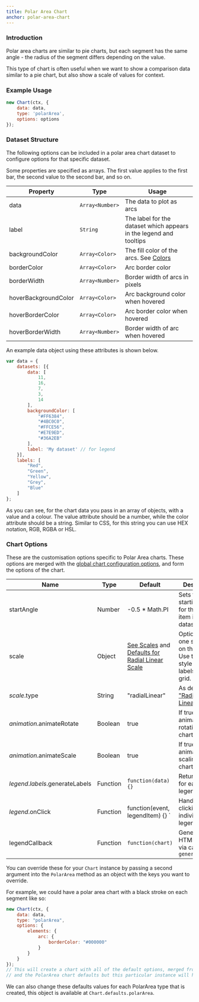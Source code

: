 ```yaml
---
title: Polar Area Chart
anchor: polar-area-chart
---
```

### Introduction
Polar area charts are similar to pie charts, but each segment has the same angle - the radius of the segment differs depending on the value.

This type of chart is often useful when we want to show a comparison data similar to a pie chart, but also show a scale of values for context.

<div class="canvas-holder">
	<canvas width="250" height="125"></canvas>
</div>

### Example Usage

```javascript
new Chart(ctx, {
	data: data,
	type: 'polarArea',
	options: options
});
```

### Dataset Structure

The following options can be included in a polar area chart dataset to configure options for that specific dataset.

Some properties are specified as arrays. The first value applies to the first bar, the second value to the second bar, and so on.

Property | Type | Usage
--- | --- | ---
data | `Array<Number>` | The data to plot as arcs
label | `String` | The label for the dataset which appears in the legend and tooltips
backgroundColor | `Array<Color>` | The fill color of the arcs. See [Colors](#chart-configuration-colors)
borderColor | `Array<Color>` | Arc border color
borderWidth | `Array<Number>` | Border width of arcs in pixels
hoverBackgroundColor | `Array<Color>` | Arc background color when hovered
hoverBorderColor | `Array<Color>` | Arc border color when hovered
hoverBorderWidth | `Array<Number>` | Border width of arc when hovered

An example data object using these attributes is shown below.

```javascript
var data = {
	datasets: [{
		data: [
			11,
			16,
			7,
			3,
			14
		],
		backgroundColor: [
			"#FF6384",
			"#4BC0C0",
			"#FFCE56",
			"#E7E9ED",
			"#36A2EB"
		],
		label: 'My dataset' // for legend
	}],
	labels: [
		"Red",
		"Green",
		"Yellow",
		"Grey",
		"Blue"
	]
};
```
As you can see, for the chart data you pass in an array of objects, with a value and a colour. The value attribute should be a number, while the color attribute should be a string. Similar to CSS, for this string you can use HEX notation, RGB, RGBA or HSL.

### Chart Options

These are the customisation options specific to Polar Area charts. These options are merged with the [global chart configuration options](#global-chart-configuration), and form the options of the chart.

Name | Type | Default | Description
--- | --- | --- | ---
startAngle | Number | -0.5 * Math.PI | Sets the starting angle for the first item in a dataset
scale | Object | [See Scales](#scales) and [Defaults for Radial Linear Scale](#scales-radial-linear-scale) | Options for the one scale used on the chart. Use this to style the ticks, labels, and grid.
*scale*.type | String |"radialLinear" | As defined in ["Radial Linear"](#scales-radial-linear-scale).
*animation*.animateRotate | Boolean |true | If true, will animate the rotation of the chart.
*animation*.animateScale | Boolean | true | If true, will animate scaling the chart.
*legend*.*labels*.generateLabels | Function | `function(data) {} ` | Returns labels for each the legend
*legend*.onClick | Function | function(event, legendItem) {} ` | Handles clicking an individual legend item
legendCallback | Function | `function(chart) ` | Generates the HTML legend via calls to `generateLegend`

You can override these for your `Chart` instance by passing a second argument into the `PolarArea` method as an object with the keys you want to override.

For example, we could have a polar area chart with a black stroke on each segment like so:

```javascript
new Chart(ctx, {
	data: data,
	type: "polarArea",
	options: {
		elements: {
			arc: {
				borderColor: "#000000"
			}
		}
	}
});
// This will create a chart with all of the default options, merged from the global config,
// and the PolarArea chart defaults but this particular instance will have `elements.arc.borderColor` set to `"#000000"`.
```

We can also change these defaults values for each PolarArea type that is created, this object is available at `Chart.defaults.polarArea`.
